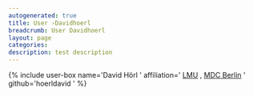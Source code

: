 ```yaml
---
autogenerated: true
title: User ›Davidhoerl
breadcrumb: User Davidhoerl
layout: page
categories: 
description: test description
---
```


{% include user-box name='David Hörl ' affiliation=' [LMU](https://www.en.uni-muenchen.de/) , [MDC Berlin](https://www.mdc-berlin.de/) ' github='hoerldavid ' %}
